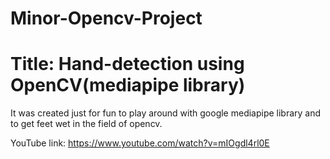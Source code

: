 # Minor-Opencv-Project
# Title: Hand-detection using OpenCV(mediapipe library)

It was created just for fun to play around with google mediapipe library and to get feet wet in the field of opencv.

YouTube link: https://www.youtube.com/watch?v=mIOgdl4rl0E
